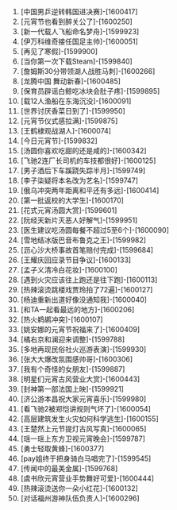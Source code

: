 
1. [中国男乒逆转韩国进决赛]-[1600417]
1. [元宵节也看到醉关公了]-[1600250]
1. [新一代载人飞船命名梦舟]-[1599923]
1. [伊万科维奇接任国足主帅]-[1600051]
1. [再见了寒假]-[1599900]
1. [当你第一次下载Steam]-[1599840]
1. [詹姆斯30分带领湖人战胜马刺]-[1600266]
1. [龙腾中国 舞动新春]-[1600485]
1. [保育员辟谣白鲸吃冰块会肚子疼]-[1599895]
1. [载12人渔船在东海沉没]-[1600091]
1. [世界讨厌香菜日到了]-[1599950]
1. [元宵节仪式感拉满]-[1599875]
1. [王鹤棣观战湖人]-[1600074]
1. [今日元宵节]-[1599832]
1. [汤圆你喜欢吃甜的还是咸的]-[1600342]
1. [飞驰2连厂长司机的车技都很好]-[1600125]
1. [男子酒后下车蹊跷失踪半月]-[1599749]
1. [李子柒疑将本名改为艺名]-[1599747]
1. [俄乌冲突两年距离和平还有多远]-[1600414]
1. [第一批返校的大学生]-[1600170]
1. [花式元宵汤圆大赏]-[1599601]
1. [阮经天新片灭恶人好解气]-[1599951]
1. [医生建议吃汤圆每餐不超过5至6个]-[1600090]
1. [雪地结冰版巴音布鲁克之王]-[1599982]
1. [沥心沙大桥事故首笔赔付完成]-[1599684]
1. [王耀庆回应录节目争议]-[1600133]
1. [孟子义清冷白花妆]-[1600100]
1. [遇到火灾应该往上跑还是往下跑]-[1600113]
1. [热辣滚烫跳楼戏贾玲拍了72遍]-[1600127]
1. [杨迪重新出道好像没通知我]-[1600040]
1. [和TA一起看最远的地方]-[1600206]
1. [热火鹈鹕冲突]-[1600107]
1. [姚安娜的元宵节祝福来了]-[1600409]
1. [橘右京和澜迎来调整]-[1599788]
1. [多地再现民俗社火巡游表演]-[1599930]
1. [张大大爆改氛围感帅哥]-[1600306]
1. [我有个奇怪的女朋友]-[1599887]
1. [明星们元宵古风营业大赏]-[1600443]
1. [封神第一部法国上映]-[1599921]
1. [济公游本昌祝大家元宵喜乐]-[1599980]
1. [看飞驰2被郑恺讲规则气坏了]-[1600054]
1. [高层建筑发生火灾如何科学逃生]-[1600155]
1. [王楚然上元节提灯古风写真]-[1600065]
1. [瑶一瑶上东方卫视元宵晚会]-[1599787]
1. [勇士轻取黄蜂]-[1600377]
1. [pay姐终于把身骑白马唱完了]-[1599545]
1. [传闻中的最美金属]-[1599768]
1. [虞书欣元宵营业手势舞好可爱]-[1600444]
1. [热辣滚烫送你一朵小红花]-[1600132]
1. [对话福州游神队伍负责人]-[1600296]